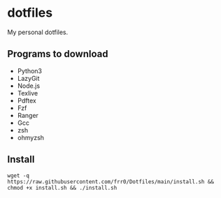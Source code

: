 # dotfiles

My personal dotfiles.

## Programs to download

- Python3
- LazyGit
- Node.js
- Texlive
- Pdftex
- Fzf
- Ranger
- Gcc
- zsh
- ohmyzsh

## Install

```
wget -q https://raw.githubusercontent.com/frr0/Dotfiles/main/install.sh && chmod +x install.sh && ./install.sh
```
